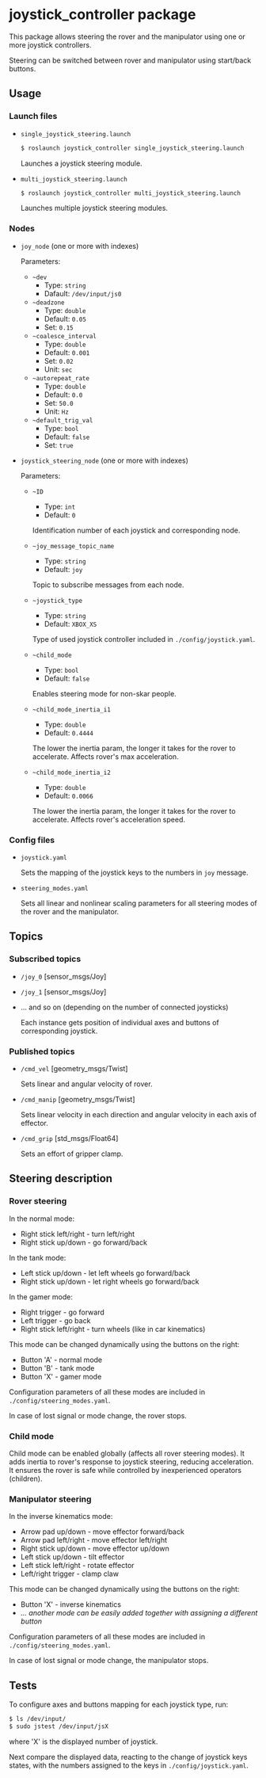 # joystick_controller package

This package allows steering the rover and the manipulator using one or more joystick controllers.

Steering can be switched between rover and manipulator using start/back buttons.

## Usage

### Launch files

- `single_joystick_steering.launch`

  ```bash
  $ roslaunch joystick_controller single_joystick_steering.launch
  ```

  Launches a joystick steering module.

- `multi_joystick_steering.launch`

  ```bash
  $ roslaunch joystick_controller multi_joystick_steering.launch
  ```

  Launches multiple joystick steering modules.

### Nodes

- `joy_node` (one or more with indexes)

  Parameters:

  - `~dev`
    - Type:       `string`
    - Dafault:    `/dev/input/js0`
  - `~deadzone`
    - Type:       `double`
    - Default:    `0.05`
    - Set:        `0.15`
  - `~coalesce_interval`
    - Type:       `double`
    - Default:    `0.001`
    - Set:        `0.02`
    - Unit:       `sec`
  - `~autorepeat_rate`
    - Type:       `double`
    - Default:    `0.0`
    - Set:        `50.0`
    - Unit:       `Hz`
  - `~default_trig_val`
    - Type:       `bool`
    - Default:    `false`
    - Set:        `true`

- `joystick_steering_node` (one or more with indexes)

  Parameters:

  - `~ID`
    - Type:       `int`
    - Default:    `0`

    Identification number of each joystick and corresponding node.

  - `~joy_message_topic_name`
    - Type:       `string`
    - Default:    `joy`

    Topic to subscribe messages from each node.

  - `~joystick_type`
    - Type:       `string`
    - Default:    `XBOX_XS`

    Type of used joystick controller included in `./config/joystick.yaml`.

  - `~child_mode`
    - Type:       `bool`
    - Default:    `false`

    Enables steering mode for non-skar people.

  - `~child_mode_inertia_i1`
    - Type:       `double`
    - Default:    `0.4444`

    The lower the inertia param, the longer it takes for the rover to accelerate. Affects rover's max acceleration.
  
  - `~child_mode_inertia_i2`
    - Type:       `double`
    - Default:    `0.0066`

    The lower the inertia param, the longer it takes for the rover to accelerate. Affects rover's acceleration speed.

### Config files

- `joystick.yaml`

  Sets the mapping of the joystick keys to the numbers in `joy` message.

- `steering_modes.yaml`

  Sets all linear and nonlinear scaling parameters for all steering modes of the rover and the manipulator.

## Topics

### Subscribed topics

- `/joy_0` [sensor_msgs/Joy]
- `/joy_1` [sensor_msgs/Joy]
- ... and so on (depending on the number of connected joysticks)

  Each instance gets position of individual axes and buttons of corresponding joystick.

### Published topics

- `/cmd_vel` [geometry_msgs/Twist]

  Sets linear and angular velocity of rover.

- `/cmd_manip` [geometry_msgs/Twist]

  Sets linear velocity in each direction and angular velocity in each axis of effector.

- `/cmd_grip` [std_msgs/Float64]

  Sets an effort of gripper clamp.

## Steering description

### Rover steering

In the normal mode:

- Right stick left/right - turn left/right
- Right stick up/down - go forward/back

In the tank mode:

- Left stick up/down - let left wheels go forward/back
- Right stick up/down - let right wheels go forward/back

In the gamer mode:

- Right trigger - go forward
- Left trigger - go back
- Right stick left/right - turn wheels (like in car kinematics)

This mode can be changed dynamically using the buttons on the right:

- Button 'A' - normal mode
- Button 'B' - tank mode
- Button 'X' - gamer mode

Configuration parameters of all these modes are included in `./config/steering_modes.yaml`.

In case of lost signal or mode change, the rover stops.

### Child mode
Child mode can be enabled globally (affects all rover steering modes). It adds inertia to rover's response to joystick steering, reducing acceleration. It ensures the rover is safe while controlled by inexperienced operators (children).

### Manipulator steering

In the inverse kinematics mode:

- Arrow pad up/down - move effector forward/back
- Arrow pad left/right - move effector left/right
- Right stick up/down - move effector up/down
- Left stick up/down - tilt effector
- Left stick left/right - rotate effector
- Left/right trigger - clamp claw

This mode can be changed dynamically using the buttons on the right:

- Button 'X' - inverse kinematics
- *... another mode can be easily added together with assigning a different button*

Configuration parameters of all these modes are included in `./config/steering_modes.yaml`.

In case of lost signal or mode change, the manipulator stops.

## Tests

To configure axes and buttons mapping for each joystick type, run:

```bash
$ ls /dev/input/
$ sudo jstest /dev/input/jsX
```

where 'X' is the displayed number of joystick.

Next compare the displayed data, reacting to the change of joystick keys states, with the numbers assigned to the keys in `./config/joystick.yaml`.
